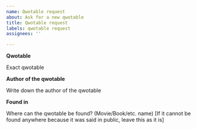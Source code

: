 ```yaml
---
name: Qwotable request
about: Ask for a new qwotable
title: Qwotable request
labels: qwotable request
assignees: ''

---
```


**Qwotable**

Exact qwotable

**Author of the qwotable**

Write down the author of the qwotable

**Found in**

Where can the qwotable be found? (Movie/Book/etc. name)
[If it cannot be found anywhere because it was said in public, leave this as it is]
